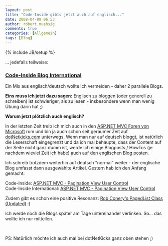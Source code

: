 ```yaml
---
layout: post
title: "Code-Inside gibts jetzt auch auf englisch..."
date: 2008-04-09 06:53
author: robert.muehsig
comments: true
categories: [Allgemein]
tags: [Blog]
---
```

{% include JB/setup %}
<p>... jedefalls teilweise: </p> <h3><a href="http://code-inside.de/blog-in">Code-Inside Blog International</a></h3> <p>Ein Mix aus englisch/deutsch wollte ich vermeiden - daher 2 parallele Blogs.</p> <p><strong>Eins muss ich jetzt dazu sagen:</strong> Englisch zu bloggen (oder generell zu schreiben) ist schwieriger, als zu lesen - insbesondere wenn man wenig Übung darin hat ;) </p> <p><strong>Warum jetzt plötzlich auch englisch?</strong></p> <p>In der letzten Zeit treib ich mich auch in den <a href="http://forums.asp.net/1146.aspx">ASP.NET MVC Foren von Microsoft</a> rum und bin ja auch schon seit geraumer Zeit auf <a href="http://www.dotnetkicks.com/">dotNetkicks.com</a> unterwegs. Wenn man nur auf deutsch bloggt, ist natürlich die Leserschaft eingegrenzt und da ich mal behaupte, dass der Content auf der Seite nicht ganz dumm ist, werde ich einige Blogposts / HowTos (je nachdem wieviel Zeit ich habe) auch auf den englischen Blog posten.</p> <p>Ich schreib trotzdem weiterhin auf deutsch "normal" weiter - der englische Blog umfasst dann ausgewählte Artikel. Gestern hab ich den Anfang gemacht:</p> <p>Code-Inside: <a href="http://code-inside.de/blog/2008/04/08/aspnet-mvc-pagination-view-user-control/">ASP.NET MVC - Pagination View User Control</a><br>Code-Inside International: <a href="http://code-inside.de/blog-in/2008/04/08/aspnet-mvc-pagination-view-user-control/">ASP.NET MVC - Pagination View User Control</a></p> <p>Zudem gibt es schon eine positive Resonanz: <a href="http://www.squaredroot.com/post/2008/04/Updated-PagedList-Class.aspx">Rob Conery's PagedList Class (Updated)</a> :)</p> <p>Ich werde noch die Blogs später am Tage untereinander verlinken. So... das wollte ich nur mitteilen.</p> <p>&nbsp;</p> <p>PS: Natürlich möchte ich auch mal bei dotNetKicks ganz oben stehen ;)</p>
